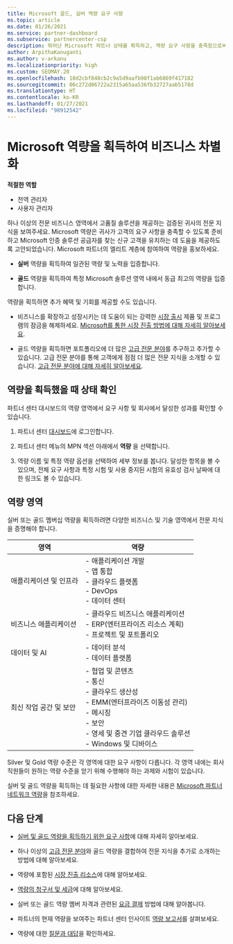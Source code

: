 ```yaml
---
title: Microsoft 골드, 실버 역량 요구 사항
ms.topic: article
ms.date: 01/26/2021
ms.service: partner-dashboard
ms.subservice: partnercenter-csp
description: 뛰어난 Microsoft 파트너 상태를 획득하고, 역량 요구 사항을 충족함으로써 새 고객을 유치하여 골드 및 실버 멤버십 수준을 획득하는 방법을 알아봅니다.
author: ArpithaKanuganti
ms.author: v-arkanu
ms.localizationpriority: high
ms.custom: SEOMAY.20
ms.openlocfilehash: 10d2cbf848cb2c9a5d9aafb98f1ab6869f417182
ms.sourcegitcommit: 06c272d86722a2315a65aa536fb32727aab5178d
ms.translationtype: HT
ms.contentlocale: ko-KR
ms.lasthandoff: 01/27/2021
ms.locfileid: "98912542"
---
```

# <a name="differentiate-your-business-by-attaining-microsoft-competencies"></a>Microsoft 역량을 획득하여 비즈니스 차별화

**적절한 역할**
- 전역 관리자
- 사용자 관리자

하나 이상의 전문 비즈니스 영역에서 고품질 솔루션을 제공하는 검증된 귀사의 전문 지식을 보여주세요. Microsoft 역량은 귀사가 고객의 요구 사항을 충족할 수 있도록 준비하고 Microsoft 인증 솔루션 공급자를 찾는 신규 고객을 유치하는 데 도움을 제공하도록 고안되었습니다. Microsoft 파트너의 엘리트 계층에 참여하여 역량을 홍보하세요.

- **실버** 역량을 획득하여 일관된 역량 및 노력을 입증합니다.

- **골드** 역량을 획득하여 특정 Microsoft 솔루션 영역 내에서 동급 최고의 역량을 입증합니다.

역량을 획득하면 추가 혜택 및 기회를 제공할 수도 있습니다.

- 비즈니스를 확장하고 성장시키는 데 도움이 되는 강력한 [시장 출시](mpn-learn-about-go-to-market-benefits.md) 제품 및 프로그램의 잠금을 해제하세요. [Microsoft를 통한 시장 진출 방법에 대해 자세히 알아보세요](https://partner.microsoft.com/solutions/go-to-market).

- 골드 역량을 획득하면 포트폴리오에 더 많은 [고급 전문 분야](advanced-specializations.md)를 추구하고 추가할 수 있습니다. 고급 전문 분야를 통해 고객에게 점점 더 많은 전문 지식을 소개할 수 있습니다. [고급 전문 분야에 대해 자세히 알아보세요](https://partner.microsoft.com/membership/advanced-specialization).

## <a name="check-your-status-as-you-attain-a-competency"></a>역량을 획득했을 때 상태 확인

파트너 센터 대시보드의 역량 영역에서 요구 사항 및 회사에서 달성한 성과를 확인할 수 있습니다.

1. 파트너 센터 [대시보드](https://partner.microsoft.com/dashboard/home)에 로그인합니다.

2. 파트너 센터 메뉴의 MPN 섹션 아래에서 **역량** 을 선택합니다.

3. 역량 이름 및 특정 역량 옵션을 선택하여 세부 정보를 봅니다. 달성한 항목을 볼 수 있으며, 전체 요구 사항과 특정 시험 및 사용 중지된 시험의 유효성 검사 날짜에 대한 링크도 볼 수 있습니다.

## <a name="competency-areas"></a>역량 영역

실버 또는 골드 멤버십 역량을 획득하려면 다양한 비즈니스 및 기술 영역에서 전문 지식을 증명해야 합니다.

|**영역**            |**역량**                    |
|--------------------|--------------------------------|
|애플리케이션 및 인프라| - 애플리케이션 개발<br/> - 앱 통합<br/> - 클라우드 플랫폼<br/> - DevOps<br/> - 데이터 센터 |
|비즈니스 애플리케이션 | - 클라우드 비즈니스 애플리케이션</br> - ERP(엔터프라이즈 리소스 계획)</br> - 프로젝트 및 포트폴리오 |
|데이터 및 AI| - 데이터 분석<br/> - 데이터 플랫폼 |
|최신 작업 공간 및 보안 | - 협업 및 콘텐츠<br/> - 통신<br/> - 클라우드 생산성<br/> - EMM(엔터프라이즈 이동성 관리)<br/> - 메시징<br/> - 보안<br/> - 영세 및 중견 기업 클라우드 솔루션<br/> - Windows 및 디바이스 |

Silver 및 Gold 역량 수준은 각 영역에 대한 요구 사항이 다릅니다. 각 영역 내에는 회사 직원들이 원하는 역량 수준을 얻기 위해 수행해야 하는 과제와 시험이 있습니다. 

실버 및 골드 역량을 획득하는 데 필요한 사항에 대한 자세한 내용은 [Microsoft 파트너 네트워크 역량](https://partner.microsoft.com/membership/competencies)을 참조하세요.

## <a name="next-steps"></a>다음 단계

- [실버 및 골드 역량을 획득하기 위한 요구 사항](https://partner.microsoft.com/membership/competencies)에 대해 자세히 알아보세요.

- 하나 이상의 [고급 전문 분야](advanced-specializations.md)와 골드 역량을 결합하여 전문 지식을 추가로 소개하는 방법에 대해 알아보세요.

- 역량에 포함된 [시장 진출 리소스](mpn-learn-about-go-to-market-benefits.md)에 대해 알아보세요.

- [역량의 청구서 및 세금](mpn-view-print-maps-invoice.md)에 대해 알아보세요.

- 실버 또는 골드 역량 멤버 자격과 관련된 [요금 결제](mpn-pay-fee-silver-gold-competency.md) 방법에 대해 알아봅니다.

- 파트너의 현재 역량을 보여주는 파트너 센터 인사이트 [역량 보고서](pci-competencies-report.md)를 살펴보세요.

- 역량에 대한 [질문과 대답](competencies-faq.md)을 확인하세요.
